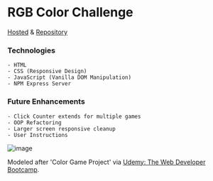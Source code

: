 # RGB Color Challenge

[Hosted](https://game-rgb.herokuapp.com/) & [Repository](https://github.com/cwithac/vanilla_colors)

### Technologies
```
- HTML
- CSS (Responsive Design)
- JavaScript (Vanilla DOM Manipulation)
- NPM Express Server
```

### Future Enhancements
```
- Click Counter extends for multiple games
- OOP Refactoring
- Larger screen responsive cleanup
- User Instructions
```

![image](https://i.imgur.com/CRk3Wz4.png)

Modeled after 'Color Game Project' via [Udemy: The Web Developer Bootcamp](https://www.udemy.com/the-web-developer-bootcamp).
